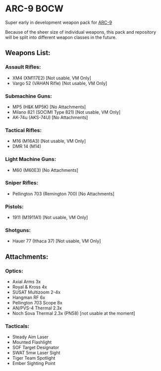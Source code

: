 # ARC-9 BOCW

Super early in development weapon pack for [ARC-9](https://github.com/HaodongMo/ARC-9)

Because of the sheer size of individual weapons, this pack and repository will be split into different weapon classes in the future.

## Weapons List:

### Assault Rifles:

- XM4 (XM117E2)                [Not usable, VM Only]
- Vargo 52 (VAHAN Rifle)       [Not usable, VM Only]

### Submachine Guns:

- MP5        (H&K MP5K)        [No Attachments]
- Milano 821 (SOCIMI Type 821) [Not usable, VM Only]
- AK-74u     (AKS-74U)         [No Attachments]

### Tactical Rifles:

- M16        (M16A3)           [Not usable, VM Only]
- DMR 14     (M14)

### Light Machine Guns:

- M60        (M60E3)           [No Attachments]

### Sniper Rifles:

- Pellington 703 (Remington 700) [No Attachments]

### Pistols:

- 1911 (M1911A1) [Not usable, VM Only]

### Shotguns:

- Hauer 77 (Ithaca 37)        [Not usable, VM Only]


## Attachments:

### Optics:

- Axial Arms 3x
- Royal & Kross 4x
- SUSAT Multizoom 2-4x
- Hangman RF 6x
- Pellington 703 Scope 8x
- AN/PVS-4 Thermal 2.3x
- Noch Sova Thermal 2.3x (PN58) [not usable at the moment]

### Tacticals:

- Steady Aim Laser
- Mounted Flashlight
- SOF Target Designator
- SWAT 5mw Laser Sight
- Tiger Team Spotlight
- Ember Sighting Point
